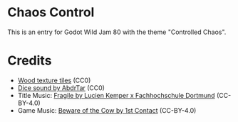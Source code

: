 # Chaos Control

This is an entry for Godot Wild Jam 80 with the theme "Controlled Chaos".

# Credits

- [Wood texture tiles](https://opengameart.org/node/21050) (CC0)
- [Dice sound by AbdrTar](https://freesound.org/people/AbdrTar/sounds/558119/) (CC0)
- Title Music: [Fragile by Lucien Kemper x Fachhochschule Dortmund](https://freemusicarchive.org/music/lucien-kemper/single/fragile-1) (CC-BY-4.0)
- Game Music: [Beware of the Cow by 1st Contact](https://freemusicarchive.org/music/1st-contact/single/beware-of-the-cow/) (CC-BY-4.0)
